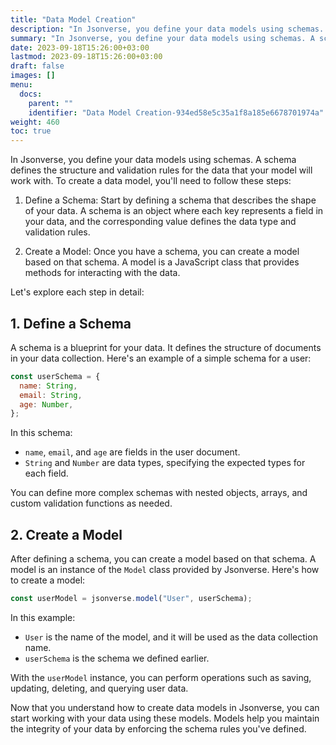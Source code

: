 ```yaml
---
title: "Data Model Creation"
description: "In Jsonverse, you define your data models using schemas. A schema defines the structure and validation rules for the data that your model will work with. To create a data model, you'll need to follow these steps:"
summary: "In Jsonverse, you define your data models using schemas. A schema defines the structure and validation rules for the data that your model will work with. To create a data model, you'll need to follow these steps:"
date: 2023-09-18T15:26:00+03:00
lastmod: 2023-09-18T15:26:00+03:00
draft: false
images: []
menu:
  docs:
    parent: ""
    identifier: "Data Model Creation-934ed58e5c35a1f8a185e6678701974a"
weight: 460
toc: true
---
```


In Jsonverse, you define your data models using schemas. A schema defines the structure and validation rules for the data that your model will work with. To create a data model, you'll need to follow these steps:

1. Define a Schema: Start by defining a schema that describes the shape of your data. A schema is an object where each key represents a field in your data, and the corresponding value defines the data type and validation rules.

2. Create a Model: Once you have a schema, you can create a model based on that schema. A model is a JavaScript class that provides methods for interacting with the data.

Let's explore each step in detail:

## 1. Define a Schema

A schema is a blueprint for your data. It defines the structure of documents in your data collection. Here's an example of a simple schema for a user:

```js
const userSchema = {
  name: String,
  email: String,
  age: Number,
};
```

In this schema:

- `name`, `email`, and `age` are fields in the user document.
- `String` and `Number` are data types, specifying the expected types for each field.

You can define more complex schemas with nested objects, arrays, and custom validation functions as needed.

## 2. Create a Model

After defining a schema, you can create a model based on that schema. A model is an instance of the `Model` class provided by Jsonverse. Here's how to create a model:

```js
const userModel = jsonverse.model("User", userSchema);
```

In this example:

- `User` is the name of the model, and it will be used as the data collection name.
- `userSchema` is the schema we defined earlier.

With the `userModel` instance, you can perform operations such as saving, updating, deleting, and querying user data.

Now that you understand how to create data models in Jsonverse, you can start working with your data using these models. Models help you maintain the integrity of your data by enforcing the schema rules you've defined.
